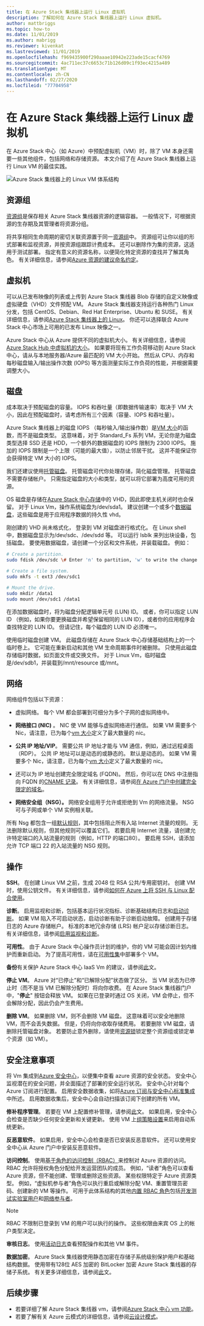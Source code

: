```yaml
---
title: 在 Azure Stack 集线器上运行 Linux 虚拟机
description: 了解如何在 Azure Stack 集线器上运行 Linux 虚拟机。
author: mattbriggs
ms.topic: how-to
ms.date: 11/01/2019
ms.author: mabrigg
ms.reviewer: kivenkat
ms.lastreviewed: 11/01/2019
ms.openlocfilehash: f969435900f290aaae10942e223ade15cacf4769
ms.sourcegitcommit: 4ac711ec37c6653c71b126d09c1f93ec4215a489
ms.translationtype: MT
ms.contentlocale: zh-CN
ms.lasthandoff: 02/27/2020
ms.locfileid: "77704958"
---
```

# <a name="run-a-linux-virtual-machine-on-azure-stack-hub"></a>在 Azure Stack 集线器上运行 Linux 虚拟机

在 Azure Stack 中心（如 Azure）中预配虚拟机（VM）时，除了 VM 本身还需要一些其他组件，包括网络和存储资源。 本文介绍了在 Azure Stack 集线器上运行 Linux VM 的最佳实践。

![Azure Stack 集线器上的 Linux VM 体系结构](./media/iaas-architecture-vm-linux/image1.png)

## <a name="resource-group"></a>资源组

[资源组](https://docs.microsoft.com/azure/azure-resource-manager/resource-group-overview)是保存相关 Azure Stack 集线器资源的逻辑容器。 一般情况下，可根据资源的生存期及其管理者将资源分组。

将共享相同生命周期的密切关联资源置于同一[资源组](https://docs.microsoft.com/azure/azure-resource-manager/resource-group-overview)中。 资源组可让你以组的形式部署和监视资源，并按资源组跟踪计费成本。 还可以删除作为集的资源，这适用于测试部署。 指定有意义的资源名称，以便简化特定资源的查找并了解其角色。 有关详细信息，请参阅[Azure 资源的建议命名约定](https://docs.microsoft.com/azure/architecture/best-practices/naming-conventions)。

## <a name="virtual-machine"></a>虚拟机

可以从已发布映像的列表或上传到 Azure Stack 集线器 Blob 存储的自定义映像或虚拟硬盘（VHD）文件预配 VM。 Azure Stack 集线器支持运行各种热门 Linux 分发，包括 CentOS、Debian、Red Hat Enterprise、Ubuntu 和 SUSE。 有关详细信息，请参阅[Azure Stack 集线器上的 Linux](https://docs.microsoft.com/azure-stack/operator/azure-stack-linux)。 你还可以选择联合 Azure Stack 中心市场上可用的已发布 Linux 映像之一。

Azure Stack 中心从 Azure 提供不同的虚拟机大小。 有关详细信息，请参阅[Azure Stack Hub 中虚拟机的大小](https://docs.microsoft.com/azure-stack/user/azure-stack-vm-sizes)。 如果要将现有工作负荷移动到 Azure Stack 中心，请从与本地服务器/Azure 最匹配的 VM 大小开始。 然后从 CPU、内存和每秒磁盘输入/输出操作次数 (IOPS) 等方面测量实际工作负荷的性能，并根据需要调整大小。

## <a name="disks"></a>磁盘

成本取决于预配磁盘的容量。 IOPS 和吞吐量（即数据传输速率）取决于 VM 大小，因此在预配磁盘时，请考虑所有三个因素（容量、IOPS 和吞吐量）。

Azure Stack 集线器上的磁盘 IOPS （每秒输入/输出操作数）是[VM 大小](https://docs.microsoft.com/azure-stack/user/azure-stack-vm-sizes)的函数，而不是磁盘类型。 这意味着，对于 Standard_Fs 系列 VM，无论你是为磁盘类型选择 SSD 还是 HDD，一个额外的数据磁盘的 IOPS 限制为 2300 IOPS。 施加的 IOPS 限制是一个上限（可能的最大值），以防止邻居干扰。 这并不能保证你会获得特定 VM 大小的 IOPS。

我们还建议使用[托管磁盘](https://docs.microsoft.com/azure-stack/user/azure-stack-managed-disk-considerations)。 托管磁盘可代你处理存储，简化磁盘管理。 托管磁盘不需要存储帐户。 只需指定磁盘的大小和类型，就可以将它部署为高度可用的资源。

OS 磁盘是存储在[Azure Stack 中心存储](https://docs.microsoft.com/azure-stack/user/azure-stack-storage-overview)中的 VHD，因此即使主机关闭时也会保留。 对于 Linux Vm，操作系统磁盘为/dev/sda1。 建议创建一个或多个[数据磁盘](https://docs.microsoft.com/azure-stack/user/azure-stack-manage-vm-disks)，这些磁盘是用于应用程序数据的持久性 vhd。

刚创建的 VHD 尚未格式化， 登录到 VM 对磁盘进行格式化。 在 Linux shell 中，数据磁盘显示为/dev/sdc、/dev/sdd 等。 可以运行 lsblk 来列出块设备，包括磁盘。 要使用数据磁盘，请创建一个分区和文件系统，并装载磁盘。 例如：

```bash
# Create a partition.
sudo fdisk /dev/sdc \# Enter 'n' to partition, 'w' to write the change.

# Create a file system.
sudo mkfs -t ext3 /dev/sdc1

# Mount the drive.
sudo mkdir /data1
sudo mount /dev/sdc1 /data1
```

在添加数据磁盘时，将为磁盘分配逻辑单元号 (LUN) ID。 或者，你可以指定 LUN ID （例如，如果你要更换磁盘并希望保留相同的 LUN ID），或者你的应用程序会查找特定的 LUN ID。 但请记住，每个磁盘的 LUN ID 必须唯一。

使用临时磁盘创建 VM。 此磁盘存储在 Azure Stack 中心存储基础结构上的一个临时卷上。 它可能在重新启动和其他 VM 生命周期事件时被删除。 只使用此磁盘存储临时数据，如页面文件或交换文件。 对于 Linux Vm，临时磁盘是/dev/sdb1，并装载到/mnt/resource 或/mnt。

## <a name="network"></a>网络

网络组件包括以下资源：

-   虚拟网络。 每个 VM 都会部署到可细分为多个子网的虚拟网络中。

-   **网络接口 (NIC)** 。 NIC 使 VM 能够与虚拟网络进行通信。 如果 VM 需要多个 Nic，请注意，已为每个[vm 大小](https://docs.microsoft.com/azure-stack/user/azure-stack-vm-sizes)定义了最大数量的 nic。

-   **公共 IP 地址/VIP**。 需要公共 IP 地址才能与 VM 通信，例如，通过远程桌面（RDP）。 公共 IP 地址可以是动态的或静态的。 默认是动态的。 如果 VM 需要多个 Nic，请注意，已为每个[vm 大小](https://docs.microsoft.com/azure-stack/user/azure-stack-vm-sizes)定义了最大数量的 nic。

-   还可以为 IP 地址创建完全限定域名 (FQDN)。 然后，你可以在 DNS 中注册指向 FQDN 的[CNAME 记录](https://en.wikipedia.org/wiki/CNAME_record)。 有关详细信息，请参阅[在 Azure 门户中创建完全限定的域名](https://docs.microsoft.com/azure/virtual-machines/virtual-machines-linux-portal-create-fqdn)。

-   **网络安全组（NSG）。** 网络安全组用于允许或拒绝到 Vm 的网络流量。 NSG 可与子网或单个 VM 实例相关联。

所有 Nsg 都包含一组[默认规则](https://docs.microsoft.com/azure/virtual-network/security-overview#default-security-rules)，其中包括阻止所有入站 Internet 流量的规则。 无法删除默认规则，但其他规则可以覆盖它们。 若要启用 Internet 流量，请创建允许特定端口的入站流量的规则（例如，HTTP 的端口80）。 要启用 SSH，请添加允许 TCP 端口 22 的入站流量的 NSG 规则。

## <a name="operations"></a>操作

**SSH**。 在创建 Linux VM 之前，生成 2048 位 RSA 公共/专用密钥对。 创建 VM 时，使用公钥文件。 有关详细信息，请参阅[如何在 Azure 上将 SSH 与 Linux 配合使用](https://docs.microsoft.com/azure/virtual-machines/virtual-machines-linux-mac-create-ssh-keys)。

**诊断**。 启用监视和诊断，包括基本运行状况指标、诊断基础结构日志和[启动诊断](https://azure.microsoft.com/blog/boot-diagnostics-for-virtual-machines-v2/)。 如果 VM 陷入不可启动状态，启动诊断有助于诊断启动故障。 创建用于存储日志的 Azure 存储帐户。 标准的本地冗余存储 (LRS) 帐户足以存储诊断日志。 有关详细信息，请参阅[启用监视和诊断](https://docs.microsoft.com/azure-stack/user/azure-stack-metrics-azure-data)。

**可用性**。 由于 Azure Stack 中心操作员计划的维护，你的 VM 可能会因计划内维护而重新启动。 为了提高可用性，请在[可用性集](https://docs.microsoft.com/azure-stack/operator/app-service-deploy-ha)中部署多个 VM。

**备份**有关保护 Azure Stack 中心 IaaS Vm 的建议，请参阅[此](https://docs.microsoft.com/azure-stack/user/azure-stack-manage-vm-protect)文。

**停止 VM**。 Azure 对“已停止”和“已解除分配”状态做了区分。 当 VM 状态为已停止时（而不是当 VM 已解除分配时）将向你收费。 在 Azure Stack 集线器门户中，"**停止**" 按钮会释放 VM。 如果在已登录时通过 OS 关闭，VM 会停止，但不会解除分配，因此仍会产生费用。

**删除 VM**。 如果删除 VM，则不会删除 VM 磁盘。 这意味着可以安全地删除 VM，而不会丢失数据。 但是，仍将向你收取存储费用。 若要删除 VM 磁盘，请删除托管磁盘对象。 若要防止意外删除，请使用[资源锁](https://docs.microsoft.com/azure/resource-group-lock-resources)锁定整个资源组或锁定单个资源（如 VM）。

## <a name="security-considerations"></a>安全注意事项

将 Vm 集成到[Azure 安全中心](https://docs.microsoft.com/azure/security-center/quick-onboard-azure-stack)，以便集中查看 azure 资源的安全状态。 安全中心监视潜在的安全问题，并全面描述了部署的安全运行状况。 安全中心针对每个 Azure 订阅进行配置。 启用安全数据收集，如将[Azure 订阅与安全中心标准集成](https://docs.microsoft.com/azure/security-center/security-center-get-started)中所述。 启用数据收集后，安全中心会自动扫描该订阅下创建的所有 VM。

**修补程序管理**。 若要在 VM 上配置修补管理，请参阅[此](https://docs.microsoft.com/azure-stack/user/vm-update-management)文。 如果启用，安全中心会检查是否缺少任何安全更新和关键更新。 使用 VM 上[组策略设置](https://docs.microsoft.com/windows-server/administration/windows-server-update-services/deploy/4-configure-group-policy-settings-for-automatic-updates)来启用自动系统更新。

**反恶意软件**。 如果启用，安全中心会检查是否已安装反恶意软件。 还可以使用安全中心从 Azure 门户中安装反恶意软件。

**访问控制**。 使用[基于角色的访问控制（RBAC）](https://docs.microsoft.com/azure/active-directory/role-based-access-control-what-is)来控制对 Azure 资源的访问。 RBAC 允许将授权角色分配给开发运营团队的成员。 例如，“读者”角色可以查看 Azure 资源，但不能创建、管理或删除这些资源。 某些权限特定于 Azure 资源类型。 例如，“虚拟机参与者”角色可以执行重启或解除分配 VM、重置管理员密码、创建新的 VM 等操作。 可用于此体系结构的其他[内置 RBAC 角色](https://docs.microsoft.com/azure/active-directory/role-based-access-built-in-roles)包括[开发测试实验室用户](https://docs.microsoft.com/azure/active-directory/role-based-access-built-in-roles#devtest-labs-user)和[网络参与者](https://docs.microsoft.com/azure/active-directory/role-based-access-built-in-roles#network-contributor)。

> [!Note]  
> RBAC 不限制已登录到 VM 的用户可以执行的操作。 这些权限由来宾 OS 上的帐户类型决定。

**审核日志**。 使用[活动日志](https://docs.microsoft.com/azure-stack/user/azure-stack-metrics-azure-data?#activity-log)查看预配操作和其他 VM 事件。

**数据加密**。 Azure Stack 集线器使用静态加密在存储子系统级别保护用户和基础结构数据。 使用带有128位 AES 加密的 BitLocker 加密 Azure Stack 集线器的存储子系统。 有关更多详细信息，请参阅[此](https://docs.microsoft.com/azure-stack/operator/azure-stack-security-bitlocker)文。

## <a name="next-steps"></a>后续步骤

- 若要详细了解 Azure Stack 集线器 vm，请参阅[Azure Stack 中心 vm 功能](azure-stack-vm-considerations.md)。  
- 若要了解有关 Azure 云模式的详细信息，请参阅[云设计模式](https://docs.microsoft.com/azure/architecture/patterns)。
